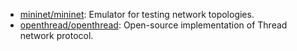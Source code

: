 - [mininet/mininet](https://github.com/mininet/mininet): Emulator for testing network topologies.
- [openthread/openthread](https://github.com/openthread/openthread): Open-source implementation of Thread network protocol.
